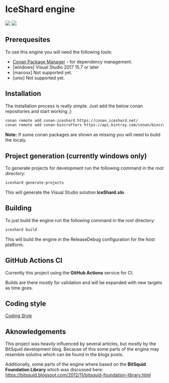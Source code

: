 # IceShard engine

[![](https://github.com/iceshard-engine/engine/workflows/Nightly/badge.svg)](https://github.com/iceshard-engine/engine/actions?workflow=Nightly)
[![](https://github.com/iceshard-engine/engine/workflows/Validation/badge.svg)](https://github.com/iceshard-engine/engine/actions?workflow=Validation)

## Prerequesites
To use this engine you will need the following tools:
* [Conan Package Manager](https://conan.io/) - for dependency management.
* \[windows\] Visual Studio 2017 15.7 or later
* \[macosx\] Not supported yet.
* \[unix\] Not supported yet.

## Installation
The installation process is really simple.
Just add the below conan repositories and start working ;)

```bash
conan remote add conan-iceshard https://conan.iceshard.net/
conan remote add conan-bincrafters https://api.bintray.com/conan/bincrafters/public-conan
```

**Note:** If some conan packages are shown as missing you will need to build the localy.

## Project generation (currently windows only)
To generate projects for development run the following command in the root directory:
```bash
iceshard generate-projects
```

This will generate the Visual Studio solution **IceShard.sln**.

## Building
To just build the engine run the following command in the root directory:

```bash
iceshard build
```

This will build the engine in the ReleaseDebug configuration for the host platform.

## GitHub Actions CI

Currently this project using the **GitHub Actions** service for CI.

Builds are there mostly for validation and will be expanded with new targets as time goes.

## Coding style

[Coding Style](https://github.com/iceshard-engine/coding-style)

## Aknowledgements

This project was heavily influenced by several articles, but mostly by the BitSquid development blog.
Because of this some parts of the engine may resemble solutins which can be found in the blogs posts.

Additionally, some parts of the engine where based on the **BitSquid Foundation Library** which was discussed here:
https://bitsquid.blogspot.com/2012/11/bitsquid-foundation-library.html
